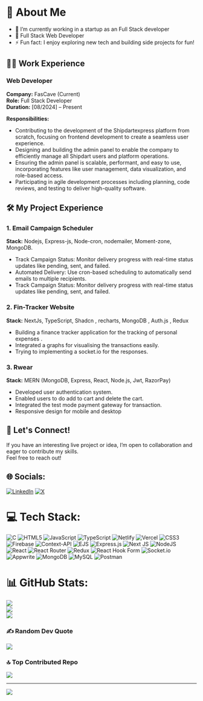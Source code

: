 # 💫 About Me

- 🔭 I’m currently working in a startup as an Full Stack developer 
- 💬 Full Stack Web Developer  
- ⚡ Fun fact: I enjoy exploring new tech and building side projects for fun!  

## 🧑‍💻 Work Experience
### Web Developer  
**Company:** FasCave (Current)  
**Role:** Full Stack Developer  
**Duration:** [08/2024] – Present  

**Responsibilities:**  
- Contributing to the development of the Shipdartexpress platform from scratch, focusing on frontend development to create a seamless user experience.  
- Designing and building the admin panel to enable the company to efficiently manage all Shipdart users and platform operations.  
- Ensuring the admin panel is scalable, performant, and easy to use, incorporating features like user management, data visualization, and role-based access.  
- Participating in agile development processes including planning, code reviews, and testing to deliver high-quality software.  

## 🛠️ My Project Experience

### 1. Email Campaign Scheduler
**Stack:**  Nodejs, Express-js,  Node-cron, nodemailer, Moment-zone, MongoDB.
- Track Campaign Status: Monitor delivery progress with real-time status updates like pending, sent, and failed.
- Automated Delivery: Use cron-based scheduling to automatically send emails to multiple recipients.
- Track Campaign Status: Monitor delivery progress with real-time status updates like pending, sent, and failed.
  
### 2. Fin-Tracker Website  
**Stack:** NextJs, TypeScript, Shadcn , recharts, MongoDB , Auth.js , Redux
- Building a finance tracker application for the tracking of personal expenses .
- Integrated a  graphs for visualising the transactions easily.
- Trying to implementing a socket.io for the responses.

### 3. Rwear
**Stack:** MERN (MongoDB, Express, React, Node.js, Jwt, RazorPay) 
- Developed user authentication system.
- Enabled users to do add to cart and delete the cart. 
- Integrated the test mode payment gateway for transaction.
- Responsive design for mobile and desktop


## 🚀 Let's Connect!

If you have an interesting live project or idea, I’m open to collaboration and eager to contribute my skills.  
Feel free to reach out!



## 🌐 Socials:
[![LinkedIn](https://img.shields.io/badge/LinkedIn-%230077B5.svg?logo=linkedin&logoColor=white)](https://linkedin.com/in/https://www.linkedin.com/in/kanav121/) [![X](https://img.shields.io/badge/X-black.svg?logo=X&logoColor=white)](https://x.com/https://x.com/KANAVKUMARRANA1?t=xrvRa09pKqkVh4-bZP6VWA&s=09) 

# 💻 Tech Stack:
![C](https://img.shields.io/badge/c-%2300599C.svg?style=for-the-badge&logo=c&logoColor=white) ![HTML5](https://img.shields.io/badge/html5-%23E34F26.svg?style=for-the-badge&logo=html5&logoColor=white) ![JavaScript](https://img.shields.io/badge/javascript-%23323330.svg?style=for-the-badge&logo=javascript&logoColor=%23F7DF1E) ![TypeScript](https://img.shields.io/badge/typescript-%23007ACC.svg?style=for-the-badge&logo=typescript&logoColor=white) ![Netlify](https://img.shields.io/badge/netlify-%23000000.svg?style=for-the-badge&logo=netlify&logoColor=#00C7B7) ![Vercel](https://img.shields.io/badge/vercel-%23000000.svg?style=for-the-badge&logo=vercel&logoColor=white) ![CSS3](https://img.shields.io/badge/css3-%231572B6.svg?style=for-the-badge&logo=css3&logoColor=white) ![Firebase](https://img.shields.io/badge/firebase-%23039BE5.svg?style=for-the-badge&logo=firebase) ![Context-API](https://img.shields.io/badge/Context--Api-000000?style=for-the-badge&logo=react) ![EJS](https://img.shields.io/badge/ejs-%23B4CA65.svg?style=for-the-badge&logo=ejs&logoColor=black) ![Express.js](https://img.shields.io/badge/express.js-%23404d59.svg?style=for-the-badge&logo=express&logoColor=%2361DAFB) ![Next JS](https://img.shields.io/badge/Next-black?style=for-the-badge&logo=next.js&logoColor=white) ![NodeJS](https://img.shields.io/badge/node.js-6DA55F?style=for-the-badge&logo=node.js&logoColor=white) ![React](https://img.shields.io/badge/react-%2320232a.svg?style=for-the-badge&logo=react&logoColor=%2361DAFB) ![React Router](https://img.shields.io/badge/React_Router-CA4245?style=for-the-badge&logo=react-router&logoColor=white) ![Redux](https://img.shields.io/badge/redux-%23593d88.svg?style=for-the-badge&logo=redux&logoColor=white) ![React Hook Form](https://img.shields.io/badge/React%20Hook%20Form-%23EC5990.svg?style=for-the-badge&logo=reacthookform&logoColor=white) ![Socket.io](https://img.shields.io/badge/Socket.io-black?style=for-the-badge&logo=socket.io&badgeColor=010101) ![Appwrite](https://img.shields.io/badge/Appwrite-%23FD366E.svg?style=for-the-badge&logo=appwrite&logoColor=white) ![MongoDB](https://img.shields.io/badge/MongoDB-%234ea94b.svg?style=for-the-badge&logo=mongodb&logoColor=white) ![MySQL](https://img.shields.io/badge/mysql-4479A1.svg?style=for-the-badge&logo=mysql&logoColor=white) ![Postman](https://img.shields.io/badge/Postman-FF6C37?style=for-the-badge&logo=postman&logoColor=white)
# 📊 GitHub Stats:
![](https://github-readme-stats.vercel.app/api?username=kanav789&theme=dark&hide_border=true&include_all_commits=false&count_private=false)<br/>
![](https://nirzak-streak-stats.vercel.app/?user=kanav789&theme=dark&hide_border=true)<br/>
![](https://github-readme-stats.vercel.app/api/top-langs/?username=kanav789&theme=dark&hide_border=true&include_all_commits=false&count_private=false&layout=compact)

### ✍️ Random Dev Quote
![](https://quotes-github-readme.vercel.app/api?type=horizontal&theme=radical)

### 🔝 Top Contributed Repo
![](https://github-contributor-stats.vercel.app/api?username=kanav789&limit=5&theme=dark&combine_all_yearly_contributions=true)

---
[![](https://visitcount.itsvg.in/api?id=kanav789&icon=0&color=0)](https://visitcount.itsvg.in)

<!-- Proudly created with GPRM ( https://gprm.itsvg.in ) -->
